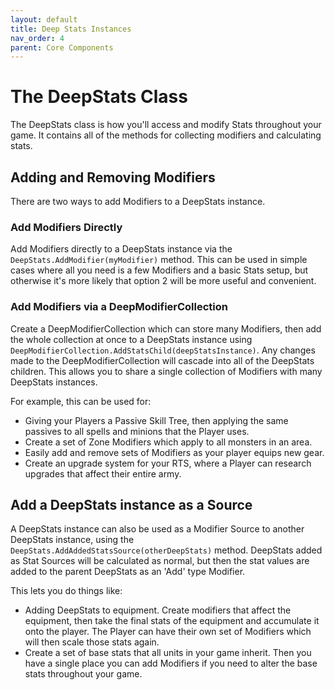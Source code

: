 ```yaml
---
layout: default
title: Deep Stats Instances
nav_order: 4
parent: Core Components
---
```


# The DeepStats Class
The DeepStats class is how you'll access and modify Stats throughout your game. It contains all of the methods for collecting modifiers and calculating stats.

## Adding and Removing Modifiers
There are two ways to add Modifiers to a DeepStats instance.

### Add Modifiers Directly
Add Modifiers directly to a DeepStats instance via the `DeepStats.AddModifier(myModifier)` method. This can be used in simple cases where all you need is a few Modifiers and a basic Stats setup, but otherwise it's more likely that option 2 will be more useful and convenient.

### Add Modifiers via a DeepModifierCollection
Create a DeepModifierCollection which can store many Modifiers, then add the whole collection at once to a DeepStats instance using `DeepModifierCollection.AddStatsChild(deepStatsInstance)`. Any changes made to the DeepModifierCollection will cascade into all of the DeepStats children. This allows you to share a single collection of Modifiers with many DeepStats instances.

For example, this can be used for:
- Giving your Players a Passive Skill Tree, then applying the same passives to all spells and minions that the Player uses.
- Create a set of Zone Modifiers which apply to all monsters in an area.
- Easily add and remove sets of Modifiers as your player equips new gear.
- Create an upgrade system for your RTS, where a Player can research upgrades that affect their entire army.

## Add a DeepStats instance as a Source
A DeepStats instance can also be used as a Modifier Source to another DeepStats instance, using the `DeepStats.AddAddedStatsSource(otherDeepStats)` method. DeepStats added as Stat Sources will be calculated as normal, but then the stat values are added to the parent DeepStats as an 'Add' type Modifier.

This lets you do things like:
- Adding DeepStats to equipment. Create modifiers that affect the equipment, then take the final stats of the equipment and accumulate it onto the player. The Player can have their own set of Modifiers which will then scale those stats again.
- Create a set of base stats that all units in your game inherit. Then you have a single place you can add Modifiers if you need to alter the base stats throughout your game.